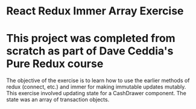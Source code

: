 # React Redux Immer Array Exercise

# This project was completed from scratch as part of Dave Ceddia's Pure Redux course

The objective of the exercise is to learn how to use the earlier methods of redux (connect, etc.) and
immer for making immutable updates mutably. This exercise involved updating state for a CashDrawer
component. The state was an array of transaction objects.
